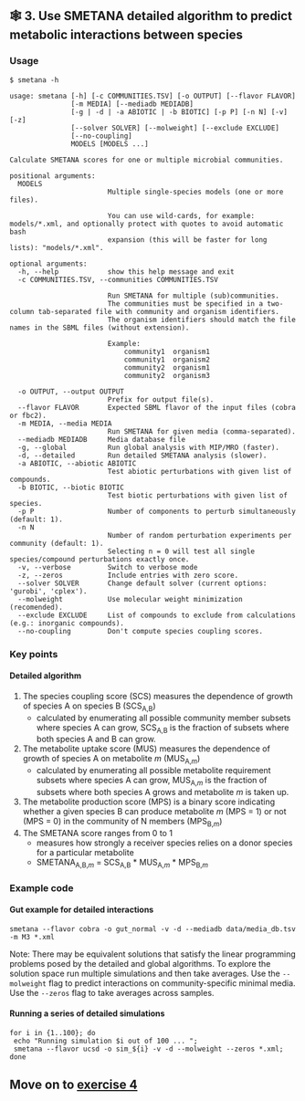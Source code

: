 ## 🕸️ 3. Use SMETANA detailed algorithm to predict metabolic interactions between species

### Usage

```
$ smetana -h

usage: smetana [-h] [-c COMMUNITIES.TSV] [-o OUTPUT] [--flavor FLAVOR]
               [-m MEDIA] [--mediadb MEDIADB]
               [-g | -d | -a ABIOTIC | -b BIOTIC] [-p P] [-n N] [-v] [-z]
               [--solver SOLVER] [--molweight] [--exclude EXCLUDE]
               [--no-coupling]
               MODELS [MODELS ...]

Calculate SMETANA scores for one or multiple microbial communities.

positional arguments:
  MODELS                
                        Multiple single-species models (one or more files).
                        
                        You can use wild-cards, for example: models/*.xml, and optionally protect with quotes to avoid automatic bash
                        expansion (this will be faster for long lists): "models/*.xml". 

optional arguments:
  -h, --help            show this help message and exit
  -c COMMUNITIES.TSV, --communities COMMUNITIES.TSV
                        
                        Run SMETANA for multiple (sub)communities.
                        The communities must be specified in a two-column tab-separated file with community and organism identifiers.
                        The organism identifiers should match the file names in the SBML files (without extension).
                        
                        Example:
                            community1	organism1
                            community1	organism2
                            community2	organism1
                            community2	organism3
                        
  -o OUTPUT, --output OUTPUT
                        Prefix for output file(s).
  --flavor FLAVOR       Expected SBML flavor of the input files (cobra or fbc2).
  -m MEDIA, --media MEDIA
                        Run SMETANA for given media (comma-separated).
  --mediadb MEDIADB     Media database file
  -g, --global          Run global analysis with MIP/MRO (faster).
  -d, --detailed        Run detailed SMETANA analysis (slower).
  -a ABIOTIC, --abiotic ABIOTIC
                        Test abiotic perturbations with given list of compounds.
  -b BIOTIC, --biotic BIOTIC
                        Test biotic perturbations with given list of species.
  -p P                  Number of components to perturb simultaneously (default: 1).
  -n N                  
                        Number of random perturbation experiments per community (default: 1).
                        Selecting n = 0 will test all single species/compound perturbations exactly once.
  -v, --verbose         Switch to verbose mode
  -z, --zeros           Include entries with zero score.
  --solver SOLVER       Change default solver (current options: 'gurobi', 'cplex').
  --molweight           Use molecular weight minimization (recomended).
  --exclude EXCLUDE     List of compounds to exclude from calculations (e.g.: inorganic compounds).
  --no-coupling         Don't compute species coupling scores.
```

### Key points

#### Detailed algorithm

1. The species coupling score (SCS) measures the dependence of growth of species A on species B (SCS<sub>A,B</sub>)
   - calculated by enumerating all possible community member subsets where species A can grow, SCS<sub>A,B</sub> is the fraction of subsets where both species A and B can grow.
2. The metabolite uptake score (MUS) measures the dependence of growth of species A on metabolite *m* (MUS<sub>A,*m*</sub>)
   - calculated by enumerating all possible metabolite requirement subsets where species A can grow, MUS<sub>A,*m*</sub> is the fraction of subsets where both species A grows and metabolite *m* is taken up.
3. The metabolite production score (MPS) is a binary score indicating whether a given species B can produce metabolite *m* (MPS = 1) or not (MPS = 0) in the community of N members (MPS<sub>B,*m*</sub>)
4. The SMETANA score ranges from 0 to 1
   - measures how strongly a receiver species relies on a donor species for a particular metabolite
   - SMETANA<sub>A,B,*m*</sub> = SCS<sub>A,B</sub> * MUS<sub>A,*m*</sub> * MPS<sub>B,*m*</sub>

### Example code

#### Gut example for detailed interactions
```
smetana --flavor cobra -o gut_normal -v -d --mediadb data/media_db.tsv -m M3 *.xml
```

Note: There may be equivalent solutions that satisfy the linear programming problems posed by the detailed and global algorithms. To explore the solution space run multiple simulations and then take averages. Use the `--molweight` flag to predict interactions on community-specific minimal media. Use the `--zeros` flag to take averages across samples.

#### Running a series of detailed simulations
```
for i in {1..100}; do 
 echo "Running simulation $i out of 100 ... "; 
 smetana --flavor ucsd -o sim_${i} -v -d --molweight --zeros *.xml;
done
```

## Move on to [exercise 4](https://github.com/franciscozorrilla/SymbNET/blob/main/scripts/4.plot_smetana_detailed_interactions.md)
